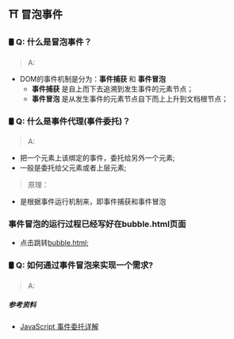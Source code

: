 ## ⛩ 冒泡事件

### 🛢 Q: 什么是冒泡事件？
> A: 
- DOM的事件机制是分为：**事件捕获** 和 **事件冒泡** <br>
    + **事件捕获** 是自上而下去追溯到发生事件的元素节点；
    + **事件冒泡** 是从发生事件的元素节点自下而上上升到文档根节点；

### 🛢 Q: 什么是事件代理(事件委托)？
> A:
- 把一个元素上该绑定的事件，委托给另外一个元素;
- 一般是委托给父元素或者上层元素;
> 原理：
- 是根据事件运行机制来，即事件捕获和事件冒泡

### 事件冒泡的运行过程已经写好在bubble.html页面
- 点击跳转[bubble.html](./bubble.html);
 
### 🛢 Q: 如何通过事件冒泡来实现一个需求?
> A: 








##### 参考资料
- [JavaScript 事件委托详解](https://zhuanlan.zhihu.com/p/26536815)